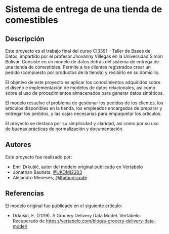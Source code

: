 # Sistema de entrega de una tienda de comestibles

## Descripción
Este proyecto es el trabajo final del curso CI3391 – Taller de Bases de Datos, impartido por el profesor Jhovanny Villegas en la Universidad Simón Bolívar. Consiste en un modelo de datos detrás del sistema de entrega de una tienda de comestibles. Permite a los clientes registrados crear un pedido (compuesto por productos de la tienda) y recibirlo en su domicilio.

El objetivo de este proyecto es aplicar los conocimientos adquiridos sobre el diseño e implementación de modelos de datos relacionales, así como sobre el uso de procedimientos almacenados para generar datos sintéticos.

El modelo resuelve el problema de gestionar los pedidos de los clientes, los artículos disponibles en la tienda, los empleados encargados de preparar y entregar los pedidos, y las cajas necesarias para empaquetar los artículos.

El proyecto se destaca por su simplicidad y claridad, así como por su uso de buenas prácticas de normalización y documentación.

<!-- ## Tabla de contenidos (opcional)
- [Instalación](#instalación)
- [Uso](#uso)
- [Contribución](#contribución)
- [Licencia](#licencia)
- [Autores](#autores)
- [Referencias](#referencias)

## Instalación
Explica cómo instalar el proyecto, los requisitos previos y las dependencias.

## Uso
Explica cómo usar el proyecto, con ejemplos o capturas de pantalla si es posible.

## Contribución
Explica cómo contribuir al proyecto, reportar problemas o solicitar funciones.

## Licencia
Indica la licencia bajo la que se distribuye el proyecto.
-->

## Autores
Este proyecto fue realizado por:

- Emil Drkušić, autor del modelo original publicado en Vertabelo
- Jonathan Bautista, [@JKOMI2303](https://github.com/JKOMI2303)
- Alejandro Meneses, [@thebug-code](https://github.com/thebug-code)
## Referencias
El modelo original fue publicado en el siguiente artículo:

- Drkušić, E. (2019). A Grocery Delivery Data Model. Vertabelo. Recuperado de https://vertabelo.com/blog/a-grocery-delivery-data-model/
